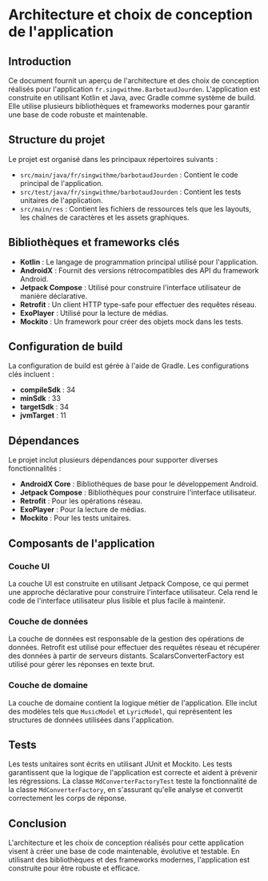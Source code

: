 # Architecture et choix de conception de l'application

## Introduction
Ce document fournit un aperçu de l'architecture et des choix de conception réalisés pour l'application `fr.singwithme.BarbotaudJourden`. L'application est construite en utilisant Kotlin et Java, avec Gradle comme système de build. Elle utilise plusieurs bibliothèques et frameworks modernes pour garantir une base de code robuste et maintenable.

## Structure du projet
Le projet est organisé dans les principaux répertoires suivants :
- `src/main/java/fr/singwithme/barbotaudJourden` : Contient le code principal de l'application.
- `src/test/java/fr/singwithme/barbotaudJourden` : Contient les tests unitaires de l'application.
- `src/main/res` : Contient les fichiers de ressources tels que les layouts, les chaînes de caractères et les assets graphiques.

## Bibliothèques et frameworks clés
- **Kotlin** : Le langage de programmation principal utilisé pour l'application.
- **AndroidX** : Fournit des versions rétrocompatibles des API du framework Android.
- **Jetpack Compose** : Utilisé pour construire l'interface utilisateur de manière déclarative.
- **Retrofit** : Un client HTTP type-safe pour effectuer des requêtes réseau.
- **ExoPlayer** : Utilisé pour la lecture de médias.
- **Mockito** : Un framework pour créer des objets mock dans les tests.

## Configuration de build
La configuration de build est gérée à l'aide de Gradle. Les configurations clés incluent :
- **compileSdk** : 34
- **minSdk** : 33
- **targetSdk** : 34
- **jvmTarget** : 11

## Dépendances
Le projet inclut plusieurs dépendances pour supporter diverses fonctionnalités :
- **AndroidX Core** : Bibliothèques de base pour le développement Android.
- **Jetpack Compose** : Bibliothèques pour construire l'interface utilisateur.
- **Retrofit** : Pour les opérations réseau.
- **ExoPlayer** : Pour la lecture de médias.
- **Mockito** : Pour les tests unitaires.

## Composants de l'application
### Couche UI
La couche UI est construite en utilisant Jetpack Compose, ce qui permet une approche déclarative pour construire l'interface utilisateur. Cela rend le code de l'interface utilisateur plus lisible et plus facile à maintenir.

### Couche de données
La couche de données est responsable de la gestion des opérations de données. Retrofit est utilisé pour effectuer des requêtes réseau et récupérer des données à partir de serveurs distants. ScalarsConverterFactory est utilisé pour gérer les réponses en texte brut.

### Couche de domaine
La couche de domaine contient la logique métier de l'application. Elle inclut des modèles tels que `MusicModel` et `LyricModel`, qui représentent les structures de données utilisées dans l'application.

## Tests
Les tests unitaires sont écrits en utilisant JUnit et Mockito. Les tests garantissent que la logique de l'application est correcte et aident à prévenir les régressions. La classe `MdConverterFactoryTest` teste la fonctionnalité de la classe `MdConverterFactory`, en s'assurant qu'elle analyse et convertit correctement les corps de réponse.

## Conclusion
L'architecture et les choix de conception réalisés pour cette application visent à créer une base de code maintenable, évolutive et testable. En utilisant des bibliothèques et des frameworks modernes, l'application est construite pour être robuste et efficace.